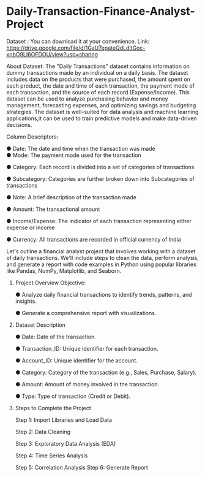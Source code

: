 # Daily-Transaction-Finance-Analyst-Project

Dataset : You can download it at your convenience.
Link: https://drive.google.com/file/d/1GaU7epateQdLdltGoc-xnbO9LI6OFDOU/view?usp=sharing

About Dataset: 
The "Daily Transactions" dataset contains information on dummy transactions made by
an individual on a daily basis. The dataset includes data on the products that were
purchased, the amount spent on each product, the date and time of each transaction,
the payment mode of each transaction, and the source of each record
(Expense/Income).
This dataset can be used to analyze purchasing behavior and money management,
forecasting expenses, and optimizing savings and budgeting strategies. The dataset is
well-suited for data analysis and machine learning applications,it can be used to train
predictive models and make data-driven decisions.

Column Descriptors:

● Date: The date and time when the transaction was made   
● Mode: The payment mode used for the transaction

● Category: Each record is divided into a set of categories of transactions

● Subcategory: Categories are further broken down into Subcategories of transactions

● Note: A brief description of the transaction made

● Amount: The transactional amount

● Income/Expense: The indicator of each transaction representing either expense or income

● Currency: All transactions are recorded in official currency of India


Let's outline a financial analyst project that involves working with a dataset of
daily transactions. We'll include steps to clean the data, perform analysis, and generate
a report with code examples in Python using popular libraries like Pandas, NumPy,
Matplotlib, and Seaborn.

1. Project Overview
   Objective:
   
   ● Analyze daily financial transactions to identify trends, patterns, and insights.
   
   ● Generate a comprehensive report with visualizations.
   
2. Dataset Description

   ● Date: Date of the transaction.
   
   ● Transaction_ID: Unique identifier for each transaction.
   
   ● Account_ID: Unique identifier for the account.
   
   ● Category: Category of the transaction (e.g., Sales, Purchase, Salary).
   
   ● Amount: Amount of money involved in the transaction.
   
   ● Type: Type of transaction (Credit or Debit).
   
3. Steps to Complete the Project
 
   Step 1: Import Libraries and Load Data
   
   Step 2: Data Cleaning
   
   Step 3: Exploratory Data Analysis (EDA)
   
   Step 4: Time Series Analysis
   
   Step 5: Correlation Analysis
   Step 6: Generate Report
   
